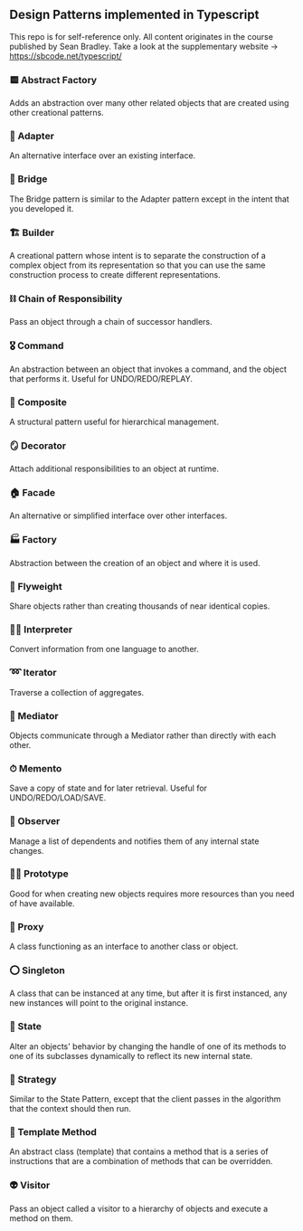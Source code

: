 ## Design Patterns implemented in Typescript

This repo is for self-reference only. All content originates in the course published by Sean Bradley.
Take a look at the supplementary website -> https://sbcode.net/typescript/

### 🟨 Abstract Factory

Adds an abstraction over many other related objects that are created using other creational patterns.

### 🔌 Adapter

An alternative interface over an existing interface.

### 🌉 Bridge

The Bridge pattern is similar to the Adapter pattern except in the intent that you developed it.

### 🏗 Builder

A creational pattern whose intent is to separate the construction of a complex object from its representation so that you can use the same construction process to create different representations.

### ⛓ Chain of Responsibility

Pass an object through a chain of successor handlers.

### 🎖 Command

An abstraction between an object that invokes a command, and the object that performs it. Useful for UNDO/REDO/REPLAY.

### 🍡 Composite

A structural pattern useful for hierarchical management.

### 🪞 Decorator

Attach additional responsibilities to an object at runtime.

### 🏠 Facade

An alternative or simplified interface over other interfaces.

### 🏭 Factory

Abstraction between the creation of an object and where it is used.

### 🥏 Flyweight

Share objects rather than creating thousands of near identical copies.

### 🧏‍♂️ Interpreter

Convert information from one language to another.

### ➿ Iterator

Traverse a collection of aggregates.

### 🎌 Mediator

Objects communicate through a Mediator rather than directly with each other.

### ⏱ Memento

Save a copy of state and for later retrieval. Useful for UNDO/REDO/LOAD/SAVE.

### 👀 Observer

Manage a list of dependents and notifies them of any internal state changes.

### 🧑‍🍼 Prototype

Good for when creating new objects requires more resources than you need of have available.

### 🧟 Proxy

A class functioning as an interface to another class or object.

### ⭕ Singleton

A class that can be instanced at any time, but after it is first instanced, any new instances will point to the original instance.

### 🔂 State

Alter an objects' behavior by changing the handle of one of its methods to one of its subclasses dynamically to reflect its new internal state.

### 🥷 Strategy

Similar to the State Pattern, except that the client passes in the algorithm that the context should then run.

### 🤖 Template Method

An abstract class (template) that contains a method that is a series of instructions that are a combination of methods that can be overridden.

### 👽 Visitor

Pass an object called a visitor to a hierarchy of objects and execute a method on them.
